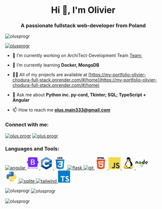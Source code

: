 <h1 align="center">Hi 👋, I'm Olivier</h1>
<h3 align="center">A passionate fullstack web-developer from Poland</h3>

<p align="left"> <img src="https://komarev.com/ghpvc/?username=olusprogr&label=Profile%20views&color=0e75b6&style=flat" alt="olusprogr" /> </p>

<p align="left"> <a href="#"><img src="https://github-profile-trophy.vercel.app/?username=olusprogr" alt="olusprogr" /></a> </p>

- 🔭 I’m currently working on ArchiTect-Development Team [Team:](https://architect-discord-bot.onrender.com/#/home)

- 🌱 I’m currently learning **Docker, MongoDB**

- 👨‍💻 All of my projects are available at [https://my-portfolio-olivier-chodura-full-stack.onrender.com/#/home](https://my-portfolio-olivier-chodura-full-stack.onrender.com/#/home)

- 💬 Ask me about **Python inc. py-cord, Tkinter; SQL; TypeScript + Angular**

- 📫 How to reach me **olus.main333@gmail.com**

<h3 align="left">Connect with me:</h3>
<p align="left">
<a href="https://instagram.com/olus.progr" target="blank"><img align="center" src="https://raw.githubusercontent.com/rahuldkjain/github-profile-readme-generator/master/src/images/icons/Social/instagram.svg" alt="olus.progr" height="30" width="40" /></a>
<a href="https://discord.gg/olus.progr" target="blank"><img align="center" src="https://raw.githubusercontent.com/rahuldkjain/github-profile-readme-generator/master/src/images/icons/Social/discord.svg" alt="olus.progr" height="30" width="40" /></a>
</p>

<h3 align="left">Languages and Tools:</h3>
<p align="left"> <a href="https://angular.io" target="_blank" rel="noreferrer"> <img src="https://angular.io/assets/images/logos/angular/angular.svg" alt="angular" width="40" height="40"/> </a> <a href="https://getbootstrap.com" target="_blank" rel="noreferrer"> <img src="https://raw.githubusercontent.com/devicons/devicon/master/icons/bootstrap/bootstrap-plain-wordmark.svg" alt="bootstrap" width="40" height="40"/> </a> <a href="https://www.w3schools.com/cpp/" target="_blank" rel="noreferrer"> <img src="https://raw.githubusercontent.com/devicons/devicon/master/icons/cplusplus/cplusplus-original.svg" alt="cplusplus" width="40" height="40"/> </a> <a href="https://www.w3schools.com/css/" target="_blank" rel="noreferrer"> <img src="https://raw.githubusercontent.com/devicons/devicon/master/icons/css3/css3-original-wordmark.svg" alt="css3" width="40" height="40"/> </a> <a href="https://flask.palletsprojects.com/" target="_blank" rel="noreferrer"> <img src="https://www.vectorlogo.zone/logos/pocoo_flask/pocoo_flask-icon.svg" alt="flask" width="40" height="40"/> </a> <a href="https://git-scm.com/" target="_blank" rel="noreferrer"> <img src="https://www.vectorlogo.zone/logos/git-scm/git-scm-icon.svg" alt="git" width="40" height="40"/> </a> <a href="https://www.w3.org/html/" target="_blank" rel="noreferrer"> <img src="https://raw.githubusercontent.com/devicons/devicon/master/icons/html5/html5-original-wordmark.svg" alt="html5" width="40" height="40"/> </a> <a href="https://developer.mozilla.org/en-US/docs/Web/JavaScript" target="_blank" rel="noreferrer"> <img src="https://raw.githubusercontent.com/devicons/devicon/master/icons/javascript/javascript-original.svg" alt="javascript" width="40" height="40"/> </a> <a href="https://www.linux.org/" target="_blank" rel="noreferrer"> <img src="https://raw.githubusercontent.com/devicons/devicon/master/icons/linux/linux-original.svg" alt="linux" width="40" height="40"/> </a> <a href="https://nodejs.org" target="_blank" rel="noreferrer"> <img src="https://raw.githubusercontent.com/devicons/devicon/master/icons/nodejs/nodejs-original-wordmark.svg" alt="nodejs" width="40" height="40"/> </a> <a href="https://www.python.org" target="_blank" rel="noreferrer"> <img src="https://raw.githubusercontent.com/devicons/devicon/master/icons/python/python-original.svg" alt="python" width="40" height="40"/> </a> <a href="https://www.sqlite.org/" target="_blank" rel="noreferrer"> <img src="https://www.vectorlogo.zone/logos/sqlite/sqlite-icon.svg" alt="sqlite" width="40" height="40"/> </a> <a href="https://tailwindcss.com/" target="_blank" rel="noreferrer"> <img src="https://www.vectorlogo.zone/logos/tailwindcss/tailwindcss-icon.svg" alt="tailwind" width="40" height="40"/> </a> <a href="https://www.typescriptlang.org/" target="_blank" rel="noreferrer"> <img src="https://raw.githubusercontent.com/devicons/devicon/master/icons/typescript/typescript-original.svg" alt="typescript" width="40" height="40"/> </a> </p>


<p><img align="left" src="https://github-readme-stats.vercel.app/api/top-langs?username=olusprogr&show_icons=true&locale=en&layout=compact" alt="olusprogr" /></p>

<p>&nbsp;<img align="center" src="https://github-readme-stats.vercel.app/api?username=olusprogr&show_icons=true&locale=en" alt="olusprogr" /></p>

<p><img align="center" src="https://github-readme-streak-stats.herokuapp.com/?user=olusprogr&" alt="olusprogr" /></p>
